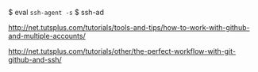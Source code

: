 $ eval `ssh-agent -s`
$ ssh-ad

http://net.tutsplus.com/tutorials/tools-and-tips/how-to-work-with-github-and-multiple-accounts/

http://net.tutsplus.com/tutorials/other/the-perfect-workflow-with-git-github-and-ssh/
